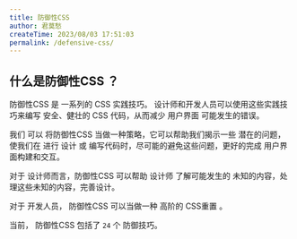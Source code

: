 ```yaml
---
title: 防御性CSS
author: 君莫愁
createTime: 2023/08/03 17:51:03
permalink: /defensive-css/
---
```


## 什么是防御性CSS ？

防御性CSS 是 一系列的 CSS 实践技巧。
设计师和开发人员可以使用这些实践技巧来编写 安全、健壮的 CSS 代码，从而减少 用户界面 可能发生的错误。

我们 可以 将防御性CSS 当做一种策略，它可以帮助我们揭示一些 潜在的问题，
使我们在 进行 设计 或 编写代码时，尽可能的避免这些问题，更好的完成 用户界面构建和交互。

对于 设计师而言，防御性CSS 可以帮助 设计师 了解可能发生的 未知的内容，处理这些未知的内容，完善设计。

对于 开发人员， 防御性CSS 可以当做一种 高阶的 CSS重置 。

当前， 防御性CSS 包括了 `24` 个 防御技巧。
